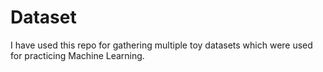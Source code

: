 # Dataset
I have used this repo for gathering multiple toy datasets which were used for practicing Machine Learning. 
